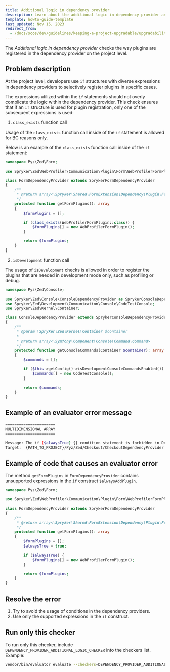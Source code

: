 ```yaml
---
title: Additional logic in dependency provider
description: Learn about the additional logic in dependency provider and how it checks the way plugins are registered within your Spryker project.
template: howto-guide-template
last_updated: Nov 15, 2023
redirect_from:
  - /docs/scos/dev/guidelines/keeping-a-project-upgradable/upgradability-guidelines/additional-logic-in-dependency-provider.html
---
```


The *Additional logic in dependency provider* checks the way plugins are registered in the dependency provider on the project level.

## Problem description

At the project level, developers use `if` structures with diverse expressions in dependency providers to selectively register plugins in specific cases.

The expressions utilized within the `if` statements should not overly complicate the logic within the dependency provider.
This check ensures that if an `if` structure is used for plugin registration, only one of the subsequent expressions is used:

1. `class_exists` function call

Usage of the `class_exists` function call inside of the `if` statement is allowed for BC reasons only.

Below is an example of the `class_exists` function call inside of the `if` statement:

```php
namespace Pyz\Zed\Form;

use Spryker\Zed\WebProfiler\Communication\Plugin\Form\WebProfilerFormPlugin;

class FormDependencyProvider extends SprykerFormDependencyProvider
{
    /**
     * @return array<\Spryker\Shared\FormExtension\Dependency\Plugin\FormPluginInterface>
     */
    protected function getFormPlugins(): array
    {
        $formPlugins = [];

        if (class_exists(WebProfilerFormPlugin::class)) {
            $formPlugins[] = new WebProfilerFormPlugin();
        }

        return $formPlugins;
    }
}
```

2. `isDevelopment` function call

The usage of `isDevelopment` checks is allowed in order to register the plugins that are needed in development mode only, such as profiling or debug.

```php
namespace Pyz\Zed\Console;

use Spryker\Zed\Console\ConsoleDependencyProvider as SprykerConsoleDependencyProvider;
use Spryker\Zed\Development\Communication\Console\CodeTestConsole;
use Spryker\Zed\Kernel\Container;

class ConsoleDependencyProvider extends SprykerConsoleDependencyProvider
{
    /**
     * @param \Spryker\Zed\Kernel\Container $container
     *
     * @return array<\Symfony\Component\Console\Command\Command>
     */
    protected function getConsoleCommands(Container $container): array
    {
        $commands = [];

        if ($this->getConfig()->isDevelopmentConsoleCommandsEnabled()) {
            $commands[] = new CodeTestConsole();
        }

        return $commands;
    }
}
```

## Example of an evaluator error message

```bash
======================
MULTIDIMENSIONAL ARRAY
======================

Message: The if ($alwaysTrue) {} condition statement is forbidden in DependencyProvider
Target:  {PATH_TO_PROJECT}/Pyz/Zed/Checkout/CheckoutDependencyProvider.php

```

## Example of code that causes an evaluator error

The method `getFormPlugins` in `FormDependencyProvider` contains unsupported expressions in the `if` construct `$alwaysAddPlugin`.

```php
namespace Pyz\Zed\Form;

use Spryker\Zed\WebProfiler\Communication\Plugin\Form\WebProfilerFormPlugin;

class FormDependencyProvider extends SprykerFormDependencyProvider
{
    /**
     * @return array<\Spryker\Shared\FormExtension\Dependency\Plugin\FormPluginInterface>
     */
    protected function getFormPlugins(): array
    {
        $formPlugins = [];
        $alwaysTrue = true;

        if ($alwaysTrue) {
            $formPlugins[] = new WebProfilerFormPlugin();
        }

        return $formPlugins;
    }
}
```

## Resolve the error

1. Try to avoid the usage of conditions in the dependency providers.
2. Use only the supported expressions in the `if` construct.


## Run only this checker

To run only this checker, include `DEPENDENCY_PROVIDER_ADDITIONAL_LOGIC_CHECKER` into the checkers list. Example:

```bash
vendor/bin/evaluator evaluate --checkers=DEPENDENCY_PROVIDER_ADDITIONAL_LOGIC_CHECKER
```
